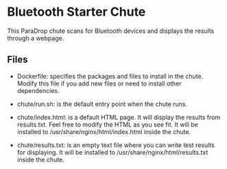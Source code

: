 # Bluetooth Starter Chute

This ParaDrop chute scans for Bluetooth devices and displays the results
through a webpage.

## Files

* Dockerfile: specifies the packages and files to install in the chute.
Modify this file if you add new files or need to install other
dependencies.

* chute/run.sh: is the default entry point when the chute runs.

* chute/index.html: is a default HTML page.  It will display the
results from results.txt.  Feel free to modify the HTML as you
see fit.  It will be installed to /usr/share/nginx/html/index.html
inside the chute.

* chute/results.txt: is an empty text file where you can write test
results for displaying.  It will be installed to
/usr/share/nginx/html/results.txt inside the chute.
